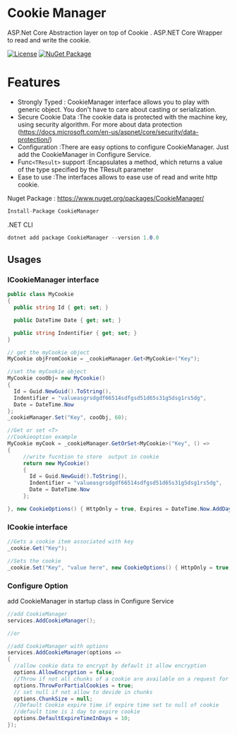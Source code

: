 # Cookie Manager
ASP.Net Core Abstraction layer on top of Cookie .  ASP.NET Core Wrapper to read and write the cookie.

[![License](https://img.shields.io/badge/license-apache%202.0-60C060.svg)](https://github.com/nemi-chand/CookieManager/blob/master/LICENSE)
[![NuGet Package](https://img.shields.io/nuget/v/cookiemanager.svg)](https://www.nuget.org/packages/CookieManager/)

# Features

  - Strongly Typed : CookieManager interface allows you to play with generic object. You don't have to care about casting or serialization.
  - Secure Cookie Data :The cookie data is protected with the machine key, using security algorithm. For more about data protection (https://docs.microsoft.com/en-us/aspnet/core/security/data-protection/)
  - Configuration :There are easy options to configure CookieManager. Just add the CookieManager in Configure Service.
  - Func`<TResult>` support :Encapsulates a method, which returns a value of the type specified by the TResult parameter
  - Ease to use :The interfaces allows to ease use of read and write http cookie.

Nuget Package :  https://www.nuget.org/packages/CookieManager/
```csharp
Install-Package CookieManager
```
.NET CLI
```csharp
dotnet add package CookieManager --version 1.0.0
```

## Usages

### ICookieManager interface

```csharp
public class MyCookie
{
  public string Id { get; set; }

  public DateTime Date { get; set; }

  public string Indentifier { get; set; }
}

// get the myCookie object
MyCookie objFromCookie = _cookieManager.Get<MyCookie>("Key");

//set the myCookie object
MyCookie cooObj= new MyCookie()
{
  Id = Guid.NewGuid().ToString(),
  Indentifier = "valueasgrsdgdf66514sdfgsd51d65s31g5dsg1rs5dg",
  Date = DateTime.Now
};
_cookieManager.Set("Key", cooObj, 60);

//Get or set <T>
//Cookieoption example
MyCookie myCook = _cookieManager.GetOrSet<MyCookie>("Key", () =>
{
     //write fucntion to store  output in cookie
     return new MyCookie()
     {
       Id = Guid.NewGuid().ToString(),
       Indentifier = "valueasgrsdgdf66514sdfgsd51d65s31g5dsg1rs5dg",
       Date = DateTime.Now
     };

}, new CookieOptions() { HttpOnly = true, Expires = DateTime.Now.AddDays(1) });

```
### ICookie interface

```csharp
//Gets a cookie item associated with key
_cookie.Get("Key");

//Sets the cookie
_cookie.Set("Key", "value here", new CookieOptions() { HttpOnly = true, Expires = DateTime.Now.AddDays(1) });

```

### Configure Option
add CookieManager in startup class in Configure Service
```csharp
//add CookieManager
services.AddCookieManager();

//or

//add CookieManager with options
services.AddCookieManager(options => 
{
  //allow cookie data to encrypt by default it allow encryption
  options.AllowEncryption = false;
  //Throw if not all chunks of a cookie are available on a request for re-assembly.
  options.ThrowForPartialCookies = true;
  // set null if not allow to devide in chunks
  options.ChunkSize = null;
  //Default Cookie expire time if expire time set to null of cookie
  //default time is 1 day to expire cookie 
  options.DefaultExpireTimeInDays = 10;
});
```
